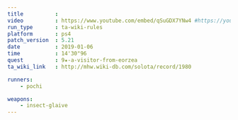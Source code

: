 ```yaml
---
title          :
video          : https://www.youtube.com/embed/qSuGDX7YNw4 #https://youtu.be/qSuGDX7YNw4
run_type       : ta-wiki-rules
platform       : ps4
patch_version  : 5.21
date           : 2019-01-06
time           : 14'30"96
quest          : 9★-a-visitor-from-eorzea
ta_wiki_link   : http://mhw.wiki-db.com/solota/record/1980

runners:
    - pochi

weapons:
    - insect-glaive
---
```


